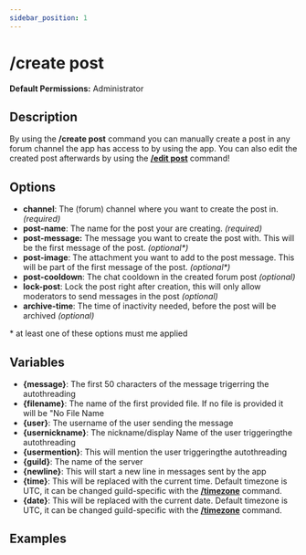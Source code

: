 ```yaml
---
sidebar_position: 1
---
```


# /create post
**Default Permissions:** Administrator
## Description
By using the **/create post** command you can manually create a post in any forum channel the app has access to by using the app. You can also edit the created post afterwards by using the **[/edit post](/docs/general/edit/edit-post)** command!
## Options
- **channel**: The (forum) channel where you want to create the post in. *(required)*
- **post-name**: The name for the post your are creating. *(required)*
- **post-message:** The message you want to create the post with. This will be the first message of the post. *(optional\*)*
- **post-image**: The attachment you want to add to the post message. This will be part of the first message of the post. *(optional\*)*
- **post-cooldown**: The chat cooldown in the created forum post *(optional)*
- **lock-post**: Lock the post right after creation, this will only allow moderators to send messages in the post *(optional)*
- **archive-time**: The time of inactivity needed, before the post will be archived *(optional)*

 \* at least one of these options must me applied
## Variables
- **\{message}**: The first 50 characters of the message trigerring the autothreading
- **\{filename}**: The name of the first provided file. If no file is provided it will be "No File Name
- **\{user}**: The username of the user sending the message
- **\{usernickname}**: The nickname/display Name of the user triggeringthe autothreading
- **\{usermention}**: This will mention the user triggeringthe autothreading
- **\{guild}**: The name of the server
- **\{newline}**: This will start a new line in messages sent by the app
- **\{time}**: This will be replaced with the current time. Default timezone is UTC, it can be changed guild-specific with the **[/timezone](/general/timezone)** command.
- **\{date}**: This will be replaced with the current date. Default timezone is UTC, it can be changed guild-specific with the **[/timezone](/general/timezone)** command.

## Examples